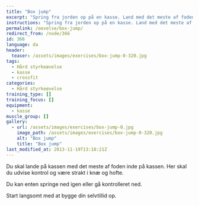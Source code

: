 ```yaml
---
title: "Box jump"
excerpt: "Spring fra jorden op på en kasse. Land med det meste af foden på kassen. Inden du springer ned, skal du udvise kontrol. "
instructions: "Spring fra jorden op på en kasse. Land med det meste af foden på kassen. Inden du springer ned, skal du udvise kontrol. "
permalink: /oevelse/box-jump/
redirect_from: /node/366
id: 366
language: da
header:
  teaser: /assets/images/exercises/box-jump-0-320.jpg
tags:
  - Hård styrkeøvelse
  - kasse
  - crossfit
categories:
  - Hård styrkeøvelse
training_type: []
training_focus: []
equipment:
  - kasse
muscle_group: []
gallery:
  - url: /assets/images/exercises/box-jump-0.jpg
    image_path: /assets/images/exercises/box-jump-0-320.jpg
    alt: "Box jump"
    title: "Box jump"
last_modified_at: 2013-11-19T13:18:21Z
---
```


Du skal lande på kassen med det meste af foden inde på kassen. Her skal du udvise kontrol og være strakt i knæ og hofte.

Du kan enten springe ned igen eller gå kontrolleret ned.

Start langsomt med at bygge din selvtillid op.
